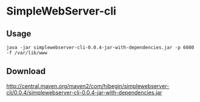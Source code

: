 # SimpleWebServer-cli

## Usage

`java -jar simplewebserver-cli-0.0.4-jar-with-dependencies.jar -p 6080 -f /var/lib/www`

## Download

http://central.maven.org/maven2/com/hibegin/simplewebserver-cli/0.0.4/simplewebserver-cli-0.0.4-jar-with-dependencies.jar